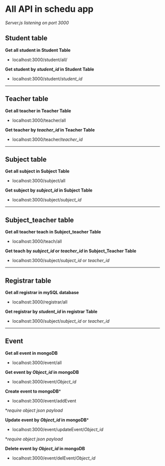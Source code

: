 # All API in schedu app
*Server.js listening on port 3000*

## Student table
**Get all student in Student Table**
- localhost:3000/student/all/


**Get student by *student_id* in Student Table**
- localhost:3000/student/*student_id*
---
## Teacher table
**Get all teacher in Teacher Table**
- localhost:3000/teacher/all    


**Get teacher by *teacher_id* in Teacher Table**
- localhost:3000/teacher/*teacher_id*
---
## Subject table
**Get all subject in Subject Table**
- localhost:3000/subject/all  


**Get subject by *subject_id* in Subject Table**
- localhost:3000/subject/*subject_id*
---

## Subject_teacher table
**Get all teacher teach in Subject_teacher Table**
- localhost:3000/teach/all 


**Get teach by *subject_id* or *teacher_id* in Subject_Teacher Table**
- localhost:3000/subject/*subject_id* or *teacher_id*
---
## Registrar table
**Get all registrar in mySQL database**
- localhost:3000/registrar/all 

**Get registrar by *student_id* in registrar Table**
- localhost:3000/subject/*subject_id* or *teacher_id*
---
## Event
**Get all event in mongoDB**
- localhost:3000/event/all

**Get event by *Object_id* in mongoDB**
- localhost:3000/event/*Object_id*

**Create event to mongoDB***
- localhost:3000/event/addEvent

**require object json payload*


**Update event by *Object_id* in mongoDB***
- localhost:3000/event/updateEvent/*Object_id*

**require object json payload*

**Delete event by *Object_id* in mongoDB**
- localhost:3000/event/delEvent/*Object_id*





